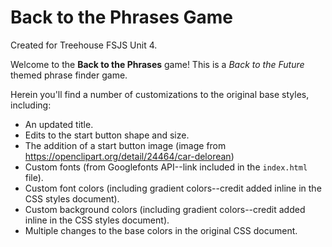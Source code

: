 # Back to the Phrases Game
Created for Treehouse FSJS Unit 4.

Welcome to the **Back to the Phrases** game! This is a *Back to the Future* themed phrase finder game.

Herein you'll find a number of customizations to the original base styles, including:

* An updated title.
* Edits to the start button shape and size.
* The addition of a start button image (image from https://openclipart.org/detail/24464/car-delorean)
* Custom fonts (from Googlefonts API--link included in the `index.html` file).
* Custom font colors (including gradient colors--credit added inline in the CSS styles document).
* Custom background colors (including gradient colors--credit added inline in the CSS styles document).
* Multiple changes to the base colors in the original CSS document.
